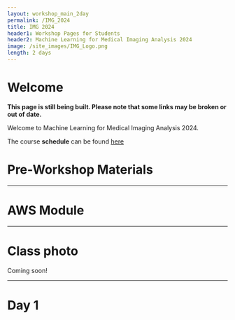 ```yaml
---
layout: workshop_main_2day
permalink: /IMG_2024
title: IMG 2024
header1: Workshop Pages for Students
header2: Machine Learning for Medical Imaging Analysis 2024
image: /site_images/IMG_Logo.png
length: 2 days
---
```


# Welcome <a id="welcome"></a>

**This page is still being built. Please note that some links may be broken or out of date.**  

Welcome to Machine Learning for Medical Imaging Analysis 2024.  

The course **schedule** can be found [here](https://bioinformaticsdotca.github.io/IMG_2024_schedule)

<!-- Meet your **faculty** [here]() -->

# Pre-Workshop Materials <a id="preworkshop"></a>

<!-- **Pre-work** including programs to install, tutorials, and readings can be found [here]() -->

***

# AWS Module <a id="preworkshop"></a>

<!-- Connecting and properly using a cloud computing cluster at the CBW [here]()   -->

***

# Class photo

Coming soon!

***

# Day 1 <a id="day1"></a>

<!-- ##  Module 1 -->

<!-- *<font color="#827e9c">Martin Hirst</font>*   -->

<!-- [Module 1 Lecture Slides]()   -->
<!-- [Module 1 Lecture Recording]()   -->
<!-- [Module 1 Lab]()   -->

<!-- ##  Module 2 -->

<!-- *<font color="#827e9c">Martin Hirst</font>*   -->

<!-- [Module 2 Lecture Slides]()   -->
<!-- [Module 2 Lecture Recording]()   -->
<!-- [Module 2 Lab]()   -->

<!-- # Day 2 <a id="day2"></a> -->

<!-- ##  Module 3 -->

<!-- *<font color="#827e9c">Edmund Su</font>*   -->

<!-- [Module 3 Lecture Slides]()   -->
<!-- [Module 3 Lecture Recording]()   -->
<!-- [Module 3 Lab]()   -->

<!-- ##  Module 4 -->

<!-- *<font color="#827e9c">Guillaume Bourque</font>*   -->

<!-- [Module 4 Lecture Slides]()   -->
<!-- [Module 4 Lecture Recording]()   -->
<!-- [Module 4 Lab]()   --> 

<!-- # Day 3 <a id="day2"></a> -->

<!-- ##  Module 5 -->

<!-- *<font color="#827e9c">David Bujold</font>*   -->

<!-- [Module 5 Lecture Slides]()   -->
<!-- [Module 5 Lecture Recording]()   -->
<!-- [Module 5 Lab]()   -->
